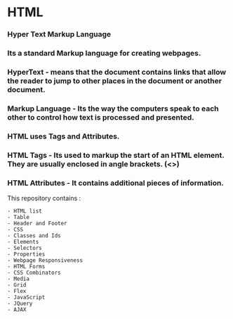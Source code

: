# HTML

### Hyper Text Markup Language
### Its a standard Markup language for creating webpages. 
### HyperText - means that the document contains links that allow the reader to jump to other places in the document or another document. 
### Markup Language - Its the way the computers speak to each other to control how text is processed and presented. 

### HTML uses Tags and Attributes.
### HTML Tags - Its used to markup the start of an HTML element. They are usually enclosed in angle brackets. (<>)
### HTML Attributes - It contains additional pieces of information.


This repository contains : 

```
- HTML list
- Table
- Header and Footer
- CSS
- Classes and Ids
- Elements
- Selectors
- Properties
- Webpage Responsiveness
- HTML Forms
- CSS Combinators
- Media
- Grid
- Flex
- JavaScript
- JQuery
- AJAX
```
